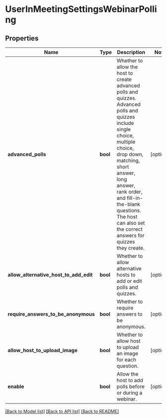 # UserInMeetingSettingsWebinarPolling

## Properties
Name | Type | Description | Notes
------------ | ------------- | ------------- | -------------
**advanced_polls** | **bool** | Whether to allow the host to create advanced polls and quizzes. Advanced polls and quizzes include single choice, multiple choice, drop down, matching, short answer, long answer, rank order, and fill-in-the-blank questions. The host can also set the correct answers for quizzes they create. | [optional] 
**allow_alternative_host_to_add_edit** | **bool** | Whether to allow alternative hosts to add or edit polls and quizzes. | [optional] 
**require_answers_to_be_anonymous** | **bool** | Whether to require answers to be anonymous. | [optional] 
**allow_host_to_upload_image** | **bool** | Whether to allow host to upload an image for each question. | [optional] 
**enable** | **bool** | Allow the host to add polls before or during a webinar. | [optional] 

[[Back to Model list]](../README.md#documentation-for-models) [[Back to API list]](../README.md#documentation-for-api-endpoints) [[Back to README]](../README.md)

